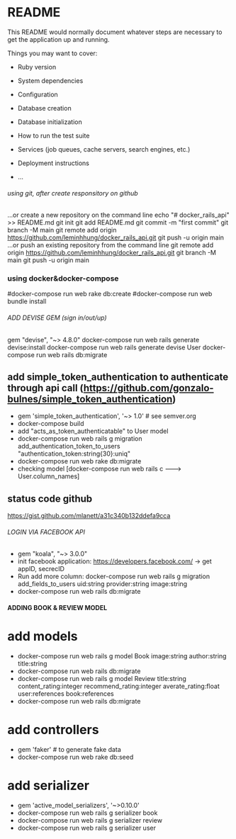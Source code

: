 # README

This README would normally document whatever steps are necessary to get the
application up and running.

Things you may want to cover:

* Ruby version

* System dependencies

* Configuration

* Database creation

* Database initialization

* How to run the test suite

* Services (job queues, cache servers, search engines, etc.)

* Deployment instructions

* ...


###### using git, after create responsitory on github #######
…or create a new repository on the command line
echo "# docker_rails_api" >> README.md
git init
git add README.md
git commit -m "first commit"
git branch -M main
git remote add origin https://github.com/leminhhung/docker_rails_api.git
git push -u origin main
…or push an existing repository from the command line
git remote add origin https://github.com/leminhhung/docker_rails_api.git
git branch -M main
git push -u origin main

### using docker&docker-compose ####
#docker-compose run web rake db:create
#docker-compose run web bundle install

###### ADD DEVISE GEM (sign in/out/up) ######
gem "devise", "~> 4.8.0"
docker-compose run web rails generate devise:install
docker-compose run web rails generate devise User
docker-compose run web rails db:migrate

## add simple_token_authentication to authenticate through api call (https://github.com/gonzalo-bulnes/simple_token_authentication)
- gem 'simple_token_authentication', '~> 1.0' # see semver.org
- docker-compose build
- add "acts_as_token_authenticatable" to User model
- docker-compose run web rails g migration add_authentication_token_to_users "authentication_token:string{30}:uniq"
- docker-compose run web rake db:migrate
- checking model [docker-compose run web rails c ---> User.column_names]

## status code github
https://gist.github.com/mlanett/a31c340b132ddefa9cca

###### LOGIN VIA FACEBOOK API ######
- gem "koala", "~> 3.0.0"
- init facebook application: https://developers.facebook.com/ -> get appID, secrecID
- Run add more column: docker-compose run web rails g migration add_fields_to_users uid:string provider:string image:string
- docker-compose run web rails db:migrate


#### ADDING BOOK & REVIEW MODEL ####
# add models
- docker-compose run web rails g model Book image:string author:string title:string
- docker-compose run web rails db:migrate
- docker-compose run web rails g model Review title:string content_rating:integer recommend_rating:integer averate_rating:float user:references book:references
- docker-compose run web rails db:migrate
# add controllers
- gem 'faker' # to generate fake data
- docker-compose run web rake db:seed
# add serializer
- gem 'active_model_serializers', '~>0.10.0'
- docker-compose run web rails g serializer book
- docker-compose run web rails g serializer review
- docker-compose run web rails g serializer user